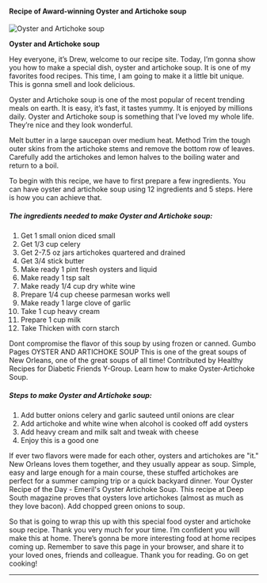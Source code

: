             

#### Recipe of Award-winning Oyster and Artichoke soup

![Oyster and Artichoke soup](https://img-global.cpcdn.com/recipes/ccd3a771c230b856/751x532cq70/oyster-and-artichoke-soup-recipe-main-photo.jpg)

**Oyster and Artichoke soup**

Hey everyone, it’s Drew, welcome to our recipe site. Today, I’m gonna show you how to make a special dish, oyster and artichoke soup. It is one of my favorites food recipes. This time, I am going to make it a little bit unique. This is gonna smell and look delicious.

Oyster and Artichoke soup is one of the most popular of recent trending meals on earth. It is easy, it’s fast, it tastes yummy. It is enjoyed by millions daily. Oyster and Artichoke soup is something that I’ve loved my whole life. They’re nice and they look wonderful.

Melt butter in a large saucepan over medium heat. Method Trim the tough outer skins from the artichoke stems and remove the bottom row of leaves. Carefully add the artichokes and lemon halves to the boiling water and return to a boil.

To begin with this recipe, we have to first prepare a few ingredients. You can have oyster and artichoke soup using 12 ingredients and 5 steps. Here is how you can achieve that.

##### The ingredients needed to make Oyster and Artichoke soup:

1.  Get 1 small onion diced small
2.  Get 1/3 cup celery
3.  Get 2-7.5 oz jars artichokes quartered and drained
4.  Get 3/4 stick butter
5.  Make ready 1 pint fresh oysters and liquid
6.  Make ready 1 tsp salt
7.  Make ready 1/4 cup dry white wine
8.  Prepare 1/4 cup cheese parmesan works well
9.  Make ready 1 large clove of garlic
10.  Take 1 cup heavy cream
11.  Prepare 1 cup milk
12.  Take Thicken with corn starch

Dont compromise the flavor of this soup by using frozen or canned. Gumbo Pages OYSTER AND ARTICHOKE SOUP This is one of the great soups of New Orleans, one of the great soups of all time! Contributed by Healthy Recipes for Diabetic Friends Y-Group. Learn how to make Oyster-Artichoke Soup.

##### Steps to make Oyster and Artichoke soup:

1.  Add butter onions celery and garlic sauteed until onions are clear
2.  Add artichoke and white wine when alcohol is cooked off add oysters
3.  Add heavy cream and milk salt and tweak with cheese
4.  Enjoy this is a good one

If ever two flavors were made for each other, oysters and artichokes are "it." New Orleans loves them together, and they usually appear as soup. Simple, easy and large enough for a main course, these stuffed artichokes are perfect for a summer camping trip or a quick backyard dinner. Your Oyster Recipe of the Day - Emeril's Oyster Artichoke Soup. This recipe at Deep South magazine proves that oysters love artichokes (almost as much as they love bacon). Add chopped green onions to soup.

So that is going to wrap this up with this special food oyster and artichoke soup recipe. Thank you very much for your time. I’m confident you will make this at home. There’s gonna be more interesting food at home recipes coming up. Remember to save this page in your browser, and share it to your loved ones, friends and colleague. Thank you for reading. Go on get cooking!

* * *